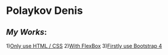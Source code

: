

# Polaykov Denis

## *My Works*:
1)[Only use HTML / CSS](https://polaykov.github.io/First/ "Самый первый сайт")
2)[With FlexBox](https://polaykov.github.io/Two/ "Второй сайт")
3)[Firstly use Bootstrap 4](https://polaykov.github.io/Three/ "Третий сайт")
